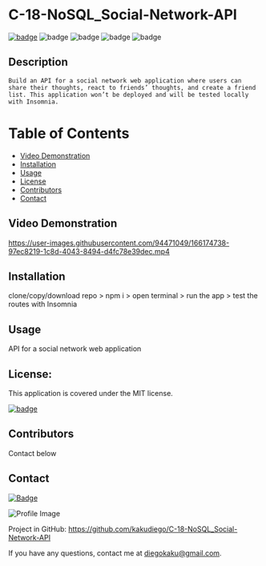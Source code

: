 # C-18-NoSQL_Social-Network-API

[![badge](https://img.shields.io/badge/license-MIT-orange)](https://opensource.org/licenses/MIT)
![badge](https://img.shields.io/badge/Made%20with-MongoDB-blue)
![badge](https://img.shields.io/badge/Made%20with-Express.js-green)
![badge](https://img.shields.io/badge/Made%20with-Mongoose-yellow)
![badge](https://img.shields.io/badge/Made%20with-JavaScript-yellow)

## Description

    Build an API for a social network web application where users can share their thoughts, react to friends’ thoughts, and create a friend list. This application won’t be deployed and will be tested locally with Insomnia.

# Table of Contents

- [Video Demonstration](#video-demonstration)
- [Installation](#installation)
- [Usage](#usage)
- [License](#license)
- [Contributors](#contributors)
- [Contact](#contact)

## Video Demonstration

https://user-images.githubusercontent.com/94471049/166174738-97ec8219-1c8d-4043-8494-d4fc78e39dec.mp4

## Installation

clone/copy/download repo > npm i > open terminal > run the app > test the routes with Insomnia

## Usage

API for a social network web application

## License:

This application is covered under the MIT license.

[![badge](https://img.shields.io/badge/license-MIT-orange)](https://opensource.org/licenses/MIT)

## Contributors

Contact below

## Contact

[![Badge](https://img.shields.io/badge/Github-kakudiego-4cbbb9)](https://github.com/kakudiego)

![Profile Image](https://github.com/kakudiego.png?size=50)

Project in GitHub: https://github.com/kakudiego/C-18-NoSQL_Social-Network-API

If you have any questions, contact me at diegokaku@gmail.com.
